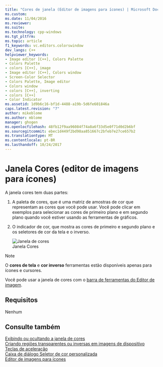 ```yaml
---
title: "Cores de janela (Editor de imagens para ícones) | Microsoft Docs"
ms.custom: 
ms.date: 11/04/2016
ms.reviewer: 
ms.suite: 
ms.technology: cpp-windows
ms.tgt_pltfrm: 
ms.topic: article
f1_keywords: vc.editors.colorswindow
dev_langs: C++
helpviewer_keywords:
- Image editor [C++], Colors Palette
- Colors Palette
- colors [C++], image
- Image editor [C++], Colors window
- Screen-Color Selector
- Colors Palette, Image editor
- Colors window
- colors [C++], inverting
- colors [C++]
- Color Indicator
ms.assetid: 1d9b6c16-bf1d-4488-a19b-5d6fe601846a
caps.latest.revision: "7"
author: mikeblome
ms.author: mblome
manager: ghogen
ms.openlocfilehash: 48fb12f9aa96084f74a8a6f33d5e0f71d0d2b6bf
ms.sourcegitcommit: ebec1d449f2bd98aa851667c2bfeb7e27ce657b2
ms.translationtype: MT
ms.contentlocale: pt-BR
ms.lasthandoff: 10/24/2017
---
```

# <a name="colors-window-image-editor-for-icons"></a>Janela Cores (editor de imagens para ícones)
A janela cores tem duas partes:  
  
1.  A paleta de cores, que é uma matriz de amostras de cor que representam as cores que você pode usar. Você pode clicar em exemplos para selecionar as cores de primeiro plano e em segundo plano quando você estiver usando as ferramentas de gráficos.  
  
2.  O indicador de cor, que mostra as cores de primeiro e segundo plano e os seletores de cor da tela e o inverso.  
  
     ![Janela de cores](../windows/media/vccolorswindow.gif "vcColorsWindow")  
Janela Cores  
  
> [!NOTE]
>  O **cores de tela** e **cor inverso** ferramentas estão disponíveis apenas para ícones e cursores.  
  
 Você pode usar a janela de cores com o [barra de ferramentas do Editor de imagem](../windows/toolbar-image-editor-for-icons.md).  
  

  
## <a name="requirements"></a>Requisitos  
 Nenhum  
  
## <a name="see-also"></a>Consulte também  
 [Exibindo ou ocultando a janela de cores](../windows/displaying-or-hiding-the-colors-window-image-editor-for-icons.md)   
 [Criando regiões transparentes ou inversas em imagens de dispositivo](../windows/creating-transparent-or-inverse-regions-in-device-images.md)   
 [Teclas de aceleração](../windows/accelerator-keys-image-editor-for-icons.md)   
 [Caixa de diálogo Seletor de cor personalizada](../windows/custom-color-selector-dialog-box-image-editor-for-icons.md)   
 [Editor de imagens para ícones](../windows/image-editor-for-icons.md)